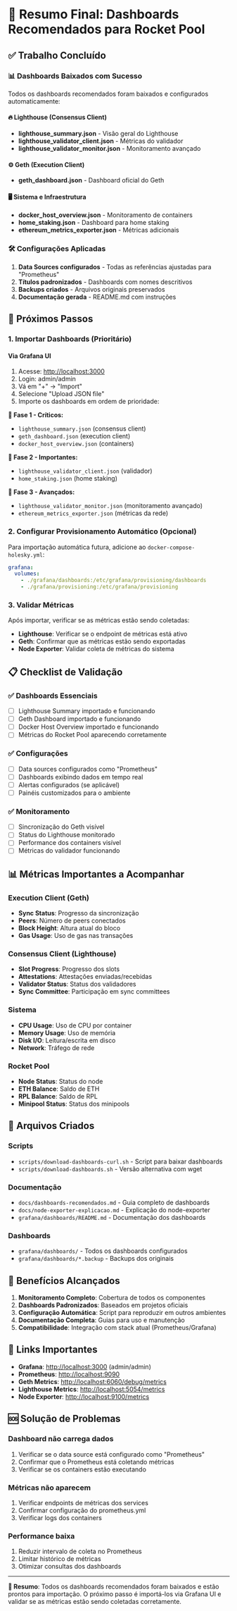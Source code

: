 # 🎯 Resumo Final: Dashboards Recomendados para Rocket Pool

## ✅ Trabalho Concluído

### 📊 Dashboards Baixados com Sucesso

Todos os dashboards recomendados foram baixados e configurados automaticamente:

#### 🔥 Lighthouse (Consensus Client)

- **lighthouse_summary.json** - Visão geral do Lighthouse
- **lighthouse_validator_client.json** - Métricas do validador
- **lighthouse_validator_monitor.json** - Monitoramento avançado

#### ⚙️ Geth (Execution Client)

- **geth_dashboard.json** - Dashboard oficial do Geth

#### 🖥️ Sistema e Infraestrutura

- **docker_host_overview.json** - Monitoramento de containers
- **home_staking.json** - Dashboard para home staking
- **ethereum_metrics_exporter.json** - Métricas adicionais

### 🛠️ Configurações Aplicadas

1. **Data Sources configurados** - Todas as referências ajustadas para "Prometheus"
2. **Títulos padronizados** - Dashboards com nomes descritivos
3. **Backups criados** - Arquivos originais preservados
4. **Documentação gerada** - README.md com instruções

## 🚀 Próximos Passos

### 1. Importar Dashboards (Prioritário)

#### Via Grafana UI

1. Acesse: <http://localhost:3000>
2. Login: admin/admin
3. Vá em "+" → "Import"
4. Selecione "Upload JSON file"
5. Importe os dashboards em ordem de prioridade:

**🎯 Fase 1 - Críticos:**

- `lighthouse_summary.json` (consensus client)
- `geth_dashboard.json` (execution client)
- `docker_host_overview.json` (containers)

**🎯 Fase 2 - Importantes:**

- `lighthouse_validator_client.json` (validador)
- `home_staking.json` (home staking)

**🎯 Fase 3 - Avançados:**

- `lighthouse_validator_monitor.json` (monitoramento avançado)
- `ethereum_metrics_exporter.json` (métricas da rede)

### 2. Configurar Provisionamento Automático (Opcional)

Para importação automática futura, adicione ao `docker-compose-holesky.yml`:

```yaml
grafana:
  volumes:
    - ./grafana/dashboards:/etc/grafana/provisioning/dashboards
    - ./grafana/provisioning:/etc/grafana/provisioning
```

### 3. Validar Métricas

Após importar, verificar se as métricas estão sendo coletadas:

- **Lighthouse**: Verificar se o endpoint de métricas está ativo
- **Geth**: Confirmar que as métricas estão sendo exportadas
- **Node Exporter**: Validar coleta de métricas do sistema

## 📋 Checklist de Validação

### ✅ Dashboards Essenciais

- [ ] Lighthouse Summary importado e funcionando
- [ ] Geth Dashboard importado e funcionando
- [ ] Docker Host Overview importado e funcionando
- [ ] Métricas do Rocket Pool aparecendo corretamente

### ✅ Configurações

- [ ] Data sources configurados como "Prometheus"
- [ ] Dashboards exibindo dados em tempo real
- [ ] Alertas configurados (se aplicável)
- [ ] Painéis customizados para o ambiente

### ✅ Monitoramento

- [ ] Sincronização do Geth visível
- [ ] Status do Lighthouse monitorado
- [ ] Performance dos containers visível
- [ ] Métricas do validador funcionando

## 📊 Métricas Importantes a Acompanhar

### Execution Client (Geth)

- **Sync Status**: Progresso da sincronização
- **Peers**: Número de peers conectados
- **Block Height**: Altura atual do bloco
- **Gas Usage**: Uso de gas nas transações

### Consensus Client (Lighthouse)

- **Slot Progress**: Progresso dos slots
- **Attestations**: Attestações enviadas/recebidas
- **Validator Status**: Status dos validadores
- **Sync Committee**: Participação em sync committees

### Sistema

- **CPU Usage**: Uso de CPU por container
- **Memory Usage**: Uso de memória
- **Disk I/O**: Leitura/escrita em disco
- **Network**: Tráfego de rede

### Rocket Pool

- **Node Status**: Status do node
- **ETH Balance**: Saldo de ETH
- **RPL Balance**: Saldo de RPL
- **Minipool Status**: Status dos minipools

## 🔧 Arquivos Criados

### Scripts

- `scripts/download-dashboards-curl.sh` - Script para baixar dashboards
- `scripts/download-dashboards.sh` - Versão alternativa com wget

### Documentação

- `docs/dashboards-recomendados.md` - Guia completo de dashboards
- `docs/node-exporter-explicacao.md` - Explicação do node-exporter
- `grafana/dashboards/README.md` - Documentação dos dashboards

### Dashboards

- `grafana/dashboards/` - Todos os dashboards configurados
- `grafana/dashboards/*.backup` - Backups dos originais

## 🎉 Benefícios Alcançados

1. **Monitoramento Completo**: Cobertura de todos os componentes
2. **Dashboards Padronizados**: Baseados em projetos oficiais
3. **Configuração Automática**: Script para reproduzir em outros ambientes
4. **Documentação Completa**: Guias para uso e manutenção
5. **Compatibilidade**: Integração com stack atual (Prometheus/Grafana)

## 🔗 Links Importantes

- **Grafana**: <http://localhost:3000> (admin/admin)
- **Prometheus**: <http://localhost:9090>
- **Geth Metrics**: <http://localhost:6060/debug/metrics>
- **Lighthouse Metrics**: <http://localhost:5054/metrics>
- **Node Exporter**: <http://localhost:9100/metrics>

## 🆘 Solução de Problemas

### Dashboard não carrega dados

1. Verificar se o data source está configurado como "Prometheus"
2. Confirmar que o Prometheus está coletando métricas
3. Verificar se os containers estão executando

### Métricas não aparecem

1. Verificar endpoints de métricas dos services
2. Confirmar configuração do prometheus.yml
3. Verificar logs dos containers

### Performance baixa

1. Reduzir intervalo de coleta no Prometheus
2. Limitar histórico de métricas
3. Otimizar consultas dos dashboards

---

**🎯 Resumo**: Todos os dashboards recomendados foram baixados e estão prontos para importação. O próximo passo é importá-los via Grafana UI e validar se as métricas estão sendo coletadas corretamente.
